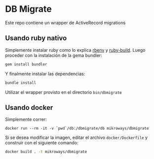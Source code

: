 # DB Migrate

Este repo contiene un wrapper de ActiveRecord migrations

## Usando ruby nativo

Simplemente instalar ruby como lo explica [rbenv](https://github.com/rbenv/rbenv) y
[ruby-build](https://github.com/rbenv/ruby-build). Luego proceder con la
instalación  de la gema bundler:

```bash
gem install bundler
```

Y finalmente instalar las dependencias:

```bash
bundle install
```

Utilizar el wrapper provisto en el directorio `bin/dbmigrate`

## Usando docker

Simplemente correr:

```
docker run --rm -it -v `pwd`/db:/dbmigrate/db mikroways/dbmigrate
```

Si se desea modificar la imagen, editar el archivo `docker/Dockerfile` y
construir con el siguiente comando:

```bash
docker build . -t mikroways/dbmigrate
```

